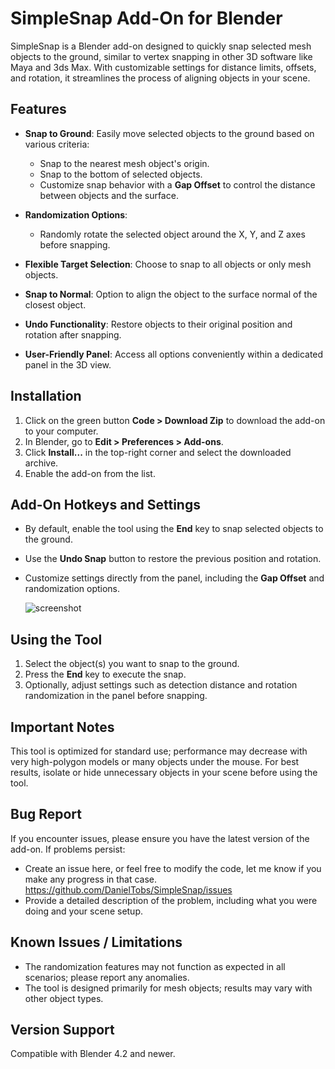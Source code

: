 # SimpleSnap Add-On for Blender

SimpleSnap is a Blender add-on designed to quickly snap selected mesh objects to the ground, similar to vertex snapping in other 3D software like Maya and 3ds Max. With customizable settings for distance limits, offsets, and rotation, it streamlines the process of aligning objects in your scene.

## Features

- **Snap to Ground**: Easily move selected objects to the ground based on various criteria:
  - Snap to the nearest mesh object's origin.
  - Snap to the bottom of selected objects.
  - Customize snap behavior with a **Gap Offset** to control the distance between objects and the surface.

- **Randomization Options**:
  - Randomly rotate the selected object around the X, Y, and Z axes before snapping.

- **Flexible Target Selection**: Choose to snap to all objects or only mesh objects.

- **Snap to Normal**: Option to align the object to the surface normal of the closest object.

- **Undo Functionality**: Restore objects to their original position and rotation after snapping.

- **User-Friendly Panel**: Access all options conveniently within a dedicated panel in the 3D view.

## Installation

1. Click on the green button **Code > Download Zip** to download the add-on to your computer.
2. In Blender, go to **Edit > Preferences > Add-ons**.
3. Click **Install...** in the top-right corner and select the downloaded archive.
4. Enable the add-on from the list.

## Add-On Hotkeys and Settings

- By default, enable the tool using the **End** key to snap selected objects to the ground.
- Use the **Undo Snap** button to restore the previous position and rotation.
- Customize settings directly from the panel, including the **Gap Offset** and randomization options.

  ![screenshot](https://imgur.com/IBRfcFB.jpg)

## Using the Tool

1. Select the object(s) you want to snap to the ground.
2. Press the **End** key to execute the snap.
3. Optionally, adjust settings such as detection distance and rotation randomization in the panel before snapping.

## Important Notes

  This tool is optimized for standard use; performance may decrease with very high-polygon models or many objects under the mouse.
  For best results, isolate or hide unnecessary objects in your scene before using the tool.

## Bug Report

If you encounter issues, please ensure you have the latest version of the add-on. If problems persist:

 - Create an issue here, or feel free to modify the code, let me know if you make any progress in that case. https://github.com/DanielTobs/SimpleSnap/issues
 - Provide a detailed description of the problem, including what you were doing and your scene setup.

## Known Issues / Limitations

 - The randomization features may not function as expected in all scenarios; please report any anomalies.
 - The tool is designed primarily for mesh objects; results may vary with other object types.

## Version Support

Compatible with Blender 4.2 and newer.
